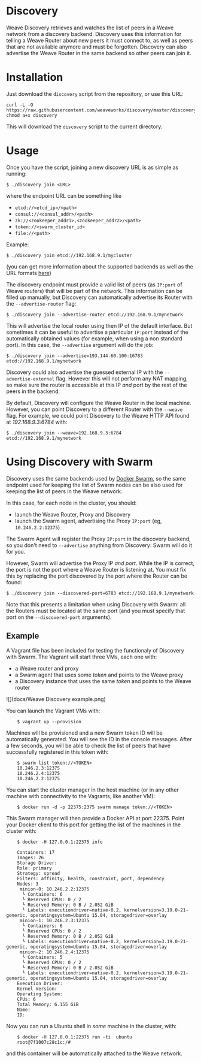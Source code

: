 Discovery
=========

Weave Discovery retrieves and watches the list of peers
in a Weave network from a discovery backend.
Discovery uses this information for telling a Weave Router
about new peers it must connect to, as well as peers
that are not available anymore and must be forgotten.
Discovery can also advertise the Weave Router in the
same backend so other peers can join it.

Installation
============

Just download the `discovery` script from the repository,
or use this URL:

```
curl -L -O https://raw.githubusercontent.com/weaveworks/discovery/master/discovery
chmod a+x discovery
```

This will download the `discovery` script to the current
directory.

Usage
=====

Once you have the script, joining a new discovery URL
is as simple as running:

```
$ ./discovery join <URL>
```

where the endpoint URL can be something like

- `etcd://<etcd_ip>/<path>`
- `consul://<consul_addr>/<path>`
- `zk://<zookeeper_addr1>,<zookeeper_addr2>/<path>`
- `token://<swarm_cluster_id>`
- `file://<path>`

Example:

```
$ ./discovery join etcd://192.168.9.1/mycluster
```

(you can get more information about the supported backends
as well as the URL formats [here](https://github.com/docker/swarm/tree/master/discovery))

The discovery endpoint must provide a valid list of peers
(as `IP:port` of Weave routers) that will be part of
the network. This information can be filled up manually,
but Discovery can automatically advertise its Router with the 
`--advertise-router` flag:

```
$ ./discovery join --advertise-router etcd://192.168.9.1/mynetwork
```

This will advertise the local router using then IP of the
default interface. But sometimes it can be useful to
advertise a particular `IP:port` instead of the automatically
obtained values (for example, when using a non standard port).
In this case, the `--advertise` argument will do the job:

```
$ ./discovery join --advertise=193.144.60.100:16783 etcd://192.168.9.1/mynetwork
```

Discovery could also advertise the guessed external IP with
the `--advertise-external` flag. However this will not perform
any NAT mapping, so make sure the router is accessible at this
IP _and_ port by the rest of the peers in the backend.

By default, Discovery will configure the Weave Router in the
local machine. However, you can point Discovery to a
different Router with the `--weave` flag. For example, we
could point Discovery to the Weave HTTP API found
at _192.168.9.3:6784_ with:

```
$ ./discovery join --weave=192.168.9.3:6784 etcd://192.168.9.1/mynetwork
```

Using Discovery with Swarm
==========================

Discovery uses the same backends used by [Docker Swarm](https://docs.docker.com/swarm/),
so the same endpoint used for keeping the list of Swarm nodes
can be also used for keeping the list of peers in the Weave
network.

In this case, for each node in the cluster, you should:

  * launch the Weave Router, Proxy and Discovery
  * launch the Swarm agent, advertising the Proxy `IP:port` (eg, `10.246.2.2:12375`)

The Swarm Agent will register the Proxy `IP:port` in the discovery
backend, so you don't need to `--advertise` anything from Discovery:
Swarm will do it for you.

However, Swarm will advertise the Proxy IP _and port_. While
the IP is correct, the port is not the port where a Weave Router
is listening at. You must fix this by replacing the port discovered
by the port where the Router can be found:

```
$ ./discovery join --discovered-port=6783 etcd://192.168.9.1/mynetwork
```

Note that this presents a limitation when using Discovery with Swarm:
all the Routers must be located at the same port (and you must
specify that port on the `--discovered-port` arguments).

Example
-------

A Vagrant file has been included for testing the functionaly
of Discovery with Swarm. The Vagrant will start three VMs,
each one with: 

  * a Weave router and proxy
  * a Swarm agent that uses some _token_ and points to the
  Weave proxy
  * a Discovery instance that uses the same _token_ and points
  to the Weave router

![](docs/Weave Discovery example.png)

You can launch the Vagrant VMs with:

```
	$ vagrant up --provision
```

Machines will be provisioned and a new Swarm token ID will be
automatically generated. You will see the ID in the console
messages. After a few seconds, you will be able to check the
list of peers that have successfully registered in this
token with:

```
	$ swarm list token://<TOKEN>
	10.246.2.3:12375
	10.246.2.4:12375
	10.246.2.2:12375
```

You can start the cluster manager in the host machine (or in any
other machine with connectivity to the Vagrants, like another VM):

```
	$ docker run -d -p 22375:2375 swarm manage token://<TOKEN>
```

This Swarm manager will then provide a Docker API at port 22375.
Point your Docker client to this port for getting the list of the
machines in the cluster with:

```
	$ docker -H 127.0.0.1:22375 info
	
	Containers: 17
    Images: 26
    Storage Driver: 
    Role: primary
    Strategy: spread
    Filters: affinity, health, constraint, port, dependency
    Nodes: 3
     minion-0: 10.246.2.2:12375
      └ Containers: 6
      └ Reserved CPUs: 0 / 2
      └ Reserved Memory: 0 B / 2.052 GiB
      └ Labels: executiondriver=native-0.2, kernelversion=3.19.0-21-generic, operatingsystem=Ubuntu 15.04, storagedriver=overlay
     minion-1: 10.246.2.3:12375
      └ Containers: 6
      └ Reserved CPUs: 0 / 2
      └ Reserved Memory: 0 B / 2.052 GiB
      └ Labels: executiondriver=native-0.2, kernelversion=3.19.0-21-generic, operatingsystem=Ubuntu 15.04, storagedriver=overlay
     minion-2: 10.246.2.4:12375
      └ Containers: 5
      └ Reserved CPUs: 0 / 2
      └ Reserved Memory: 0 B / 2.052 GiB
      └ Labels: executiondriver=native-0.2, kernelversion=3.19.0-21-generic, operatingsystem=Ubuntu 15.04, storagedriver=overlay
    Execution Driver: 
    Kernel Version: 
    Operating System: 
    CPUs: 6
    Total Memory: 6.155 GiB
    Name: 
    ID: 
```

Now you can run a Ubuntu shell in _some_ machine in the cluster, with:

```
	$ docker -H 127.0.0.1:22375 run -ti  ubuntu
	root@7f1007c28c1c:/# 
```

and this container will be automatically attached to the Weave network.

